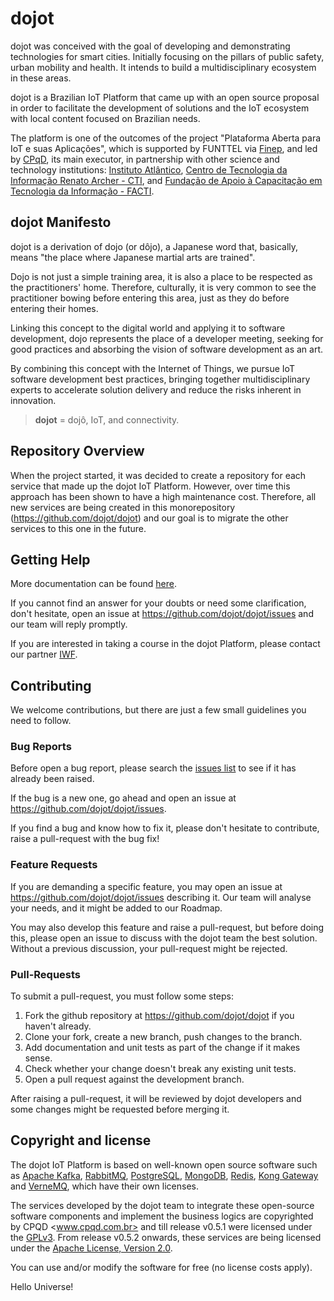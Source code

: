 # dojot

dojot was conceived with the goal of developing and demonstrating technologies for smart cities. Initially focusing on the pillars of public safety, urban mobility and health. It intends to build a multidisciplinary ecosystem in these areas.

dojot is a Brazilian IoT Platform that came up with an open source proposal in order to facilitate the development of solutions and the IoT ecosystem with local content focused on Brazilian needs.

The platform is one of the outcomes of the project "Plataforma Aberta para IoT e suas Aplicações", which is supported by FUNTTEL via [Finep](http://www.finep.gov.br/), and led  by [CPqD](https://www.cpqd.com.br/en/), its main executor, in partnership with other science and technology institutions: [Instituto Atlântico](http://www.atlantico.com.br/?lang=en), [Centro de Tecnologia da Informação Renato Archer - CTI](https://www.cti.gov.br/en), and [Fundação de Apoio à Capacitação em Tecnologia da Informação - FACTI](https://facti.com.br/).

## dojot Manifesto

dojot is a derivation of dojo (or dôjo), a Japanese word that, basically, means "the place where Japanese martial arts are trained".

Dojo is not just a simple training area, it is also a place to be respected as the practitioners' home. Therefore, culturally, it is very common to see the practitioner bowing before entering this area, just as they do before entering their homes.

Linking this concept to the digital world and applying it to software development, dojo represents the place of a developer meeting, seeking for good practices and absorbing the vision of software development as an art.

By combining this concept with the Internet of Things, we pursue IoT software development best practices, bringing together multidisciplinary experts to accelerate solution delivery and reduce the risks inherent in innovation.

> **dojot** = dojô, IoT, and connectivity.

## Repository Overview

When the project started, it was decided to create a repository for each service that made up the dojot IoT Platform. However, over time this approach has been shown to have a high maintenance cost. Therefore, all new services are being created in this monorepository (<https://github.com/dojot/dojot>) and our goal is to migrate the other services to this one in the future.

## Getting Help

More documentation can be found [here](https://dojotdocs.readthedocs.io/en/latest/).

If you cannot find an answer for your doubts or need some clarification, don't hesitate, open an issue at <https://github.com/dojot/dojot/issues> and our team will reply promptly.

If you are interested in taking a course in the dojot Platform, please contact our partner [IWF](https://iwf.com.br).

## Contributing

We welcome contributions, but there are just a few small guidelines you need to follow.

### Bug Reports

Before open a bug report, please search the [issues list](https://github.com/dojot/dojot/issues) to see if it has already been raised.

If the bug is a new one, go ahead and open an issue at <https://github.com/dojot/dojot/issues>.

If you find a bug and know how to fix it, please don't hesitate to contribute, raise a pull-request with the bug fix!

### Feature Requests

If you are demanding a specific feature, you may open an issue at <https://github.com/dojot/dojot/issues> describing it. Our team will analyse your needs, and it might be added to our Roadmap.

You may also develop this feature and raise a pull-request, but before doing this, please open an issue to discuss with the dojot team the best solution. Without a previous discussion, your pull-request might be rejected.

### Pull-Requests

To submit a pull-request, you must follow some steps:

1. Fork the github repository at <https://github.com/dojot/dojot> if you haven't already.
2. Clone your fork, create a new branch, push changes to the branch.
3. Add documentation and unit tests as part of the change if it makes sense.
4. Check whether your change doesn't break any existing unit tests.
5. Open a pull request against the development branch.

After raising a pull-request, it will be reviewed by dojot developers and some changes might be requested before merging it.

## Copyright and license

The dojot IoT Platform is based on well-known open source software such as [Apache Kafka](https://kafka.apache.org/), [RabbitMQ](https://www.rabbitmq.com/), [PostgreSQL](https://www.postgresql.org/), [MongoDB](https://www.mongodb.com/), [Redis](https://redis.io/), [Kong Gateway](https://konghq.com/kong/) and [VerneMQ](https://vernemq.com/), which have their own licenses.

The services developed by the dojot team to integrate these open-source software components and implement the business logics are copyrighted by
CPQD <www.cpqd.com.br> and till release v0.5.1 were licensed under the [GPLv3](https://www.gnu.org/licenses/gpl-3.0.html). From release v0.5.2 onwards, these services are being licensed under the [Apache License, Version 2.0](https://www.apache.org/licenses/LICENSE-2.0.txt).

You can use and/or modify the software for free (no license costs apply).

Hello Universe!
